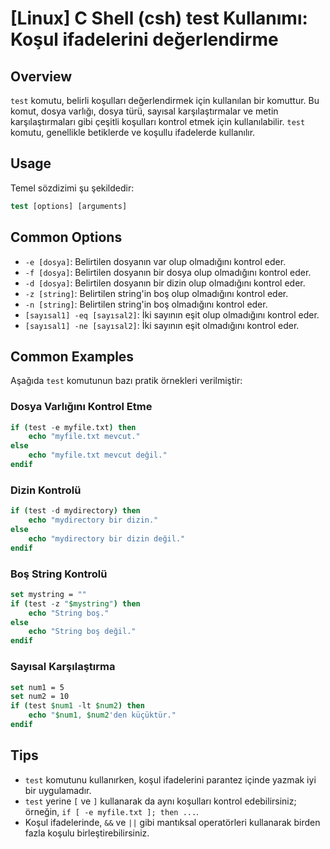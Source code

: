 # [Linux] C Shell (csh) test Kullanımı: Koşul ifadelerini değerlendirme

## Overview
`test` komutu, belirli koşulları değerlendirmek için kullanılan bir komuttur. Bu komut, dosya varlığı, dosya türü, sayısal karşılaştırmalar ve metin karşılaştırmaları gibi çeşitli koşulları kontrol etmek için kullanılabilir. `test` komutu, genellikle betiklerde ve koşullu ifadelerde kullanılır.

## Usage
Temel sözdizimi şu şekildedir:

```csh
test [options] [arguments]
```

## Common Options
- `-e [dosya]`: Belirtilen dosyanın var olup olmadığını kontrol eder.
- `-f [dosya]`: Belirtilen dosyanın bir dosya olup olmadığını kontrol eder.
- `-d [dosya]`: Belirtilen dosyanın bir dizin olup olmadığını kontrol eder.
- `-z [string]`: Belirtilen string'in boş olup olmadığını kontrol eder.
- `-n [string]`: Belirtilen string'in boş olmadığını kontrol eder.
- `[sayısal1] -eq [sayısal2]`: İki sayının eşit olup olmadığını kontrol eder.
- `[sayısal1] -ne [sayısal2]`: İki sayının eşit olmadığını kontrol eder.

## Common Examples
Aşağıda `test` komutunun bazı pratik örnekleri verilmiştir:

### Dosya Varlığını Kontrol Etme
```csh
if (test -e myfile.txt) then
    echo "myfile.txt mevcut."
else
    echo "myfile.txt mevcut değil."
endif
```

### Dizin Kontrolü
```csh
if (test -d mydirectory) then
    echo "mydirectory bir dizin."
else
    echo "mydirectory bir dizin değil."
endif
```

### Boş String Kontrolü
```csh
set mystring = ""
if (test -z "$mystring") then
    echo "String boş."
else
    echo "String boş değil."
endif
```

### Sayısal Karşılaştırma
```csh
set num1 = 5
set num2 = 10
if (test $num1 -lt $num2) then
    echo "$num1, $num2'den küçüktür."
endif
```

## Tips
- `test` komutunu kullanırken, koşul ifadelerini parantez içinde yazmak iyi bir uygulamadır.
- `test` yerine `[` ve `]` kullanarak da aynı koşulları kontrol edebilirsiniz; örneğin, `if [ -e myfile.txt ]; then ...`.
- Koşul ifadelerinde, `&&` ve `||` gibi mantıksal operatörleri kullanarak birden fazla koşulu birleştirebilirsiniz.